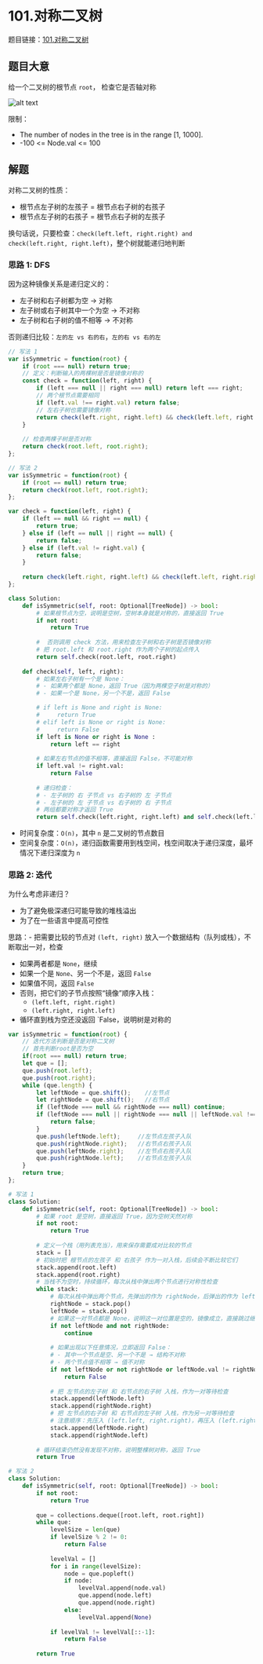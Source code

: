 # 101.对称二叉树

题目链接：[101.对称二叉树](https://leetcode.cn/problems/symmetric-tree/)

## 题目大意

给一个二叉树的根节点 `root`， 检查它是否轴对称

![alt text](https://github.com/donnapersonal/picx-images-hosting/raw/master/image.2a5do9gojd.webp)

限制：
- The number of nodes in the tree is in the range [1, 1000].
- -100 <= Node.val <= 100

## 解题

对称二叉树的性质：
- 根节点左子树的左孩子 = 根节点右子树的右孩子
- 根节点左子树的右孩子 = 根节点右子树的左孩子

换句话说，只要检查：`check(left.left, right.right) and check(left.right, right.left)`，整个树就能递归地判断

### 思路 1: DFS

因为这种镜像关系是递归定义的：
- 左子树和右子树都为空 → 对称
- 左子树或右子树其中一个为空 → 不对称
- 左子树和右子树的值不相等 → 不对称

否则递归比较：`左的左 vs 右的右`，`左的右 vs 右的左`

```js
// 写法 1
var isSymmetric = function(root) {
    if (root === null) return true;
    // 定义：判断输入的两棵树是否是镜像对称的
    const check = function(left, right) {
        if (left === null || right === null) return left === right;
        // 两个根节点需要相同
        if (left.val !== right.val) return false;
        // 左右子树也需要镜像对称
        return check(left.right, right.left) && check(left.left, right.right);
    }
    
    // 检查两棵子树是否对称
    return check(root.left, root.right);
};

// 写法 2
var isSymmetric = function(root) {
    if (root == null) return true;
    return check(root.left, root.right);
};

var check = function(left, right) {
    if (left == null && right == null) {
        return true;
    } else if (left == null || right == null) {
        return false;
    } else if (left.val != right.val) {
        return false;
    }
    
    return check(left.right, right.left) && check(left.left, right.right);
};
```
```python
class Solution:
    def isSymmetric(self, root: Optional[TreeNode]) -> bool:
        # 如果根节点为空，说明是空树，空树本身就是对称的，直接返回 True
        if not root:
            return True
        
        #  否则调用 check 方法，用来检查左子树和右子树是否镜像对称
        # 把 root.left 和 root.right 作为两个子树的起点传入
        return self.check(root.left, root.right)
    
    def check(self, left, right):
        # 如果左右子树有一个是 None：
        # - 如果两个都是 None，返回 True（因为两棵空子树是对称的）
        # - 如果一个是 None，另一个不是，返回 False

        # if left is None and right is None:
        #     return True
        # elif left is None or right is None:
        #     return False
        if left is None or right is None :
            return left == right
        
        # 如果左右节点的值不相等，直接返回 False，不可能对称
        if left.val != right.val:
            return False
        
        # 递归检查：
        # - 左子树的 右 子节点 vs 右子树的 左 子节点
        # - 左子树的 左 子节点 vs 右子树的 右 子节点
        # 两组都要对称才返回 True
        return self.check(left.right, right.left) and self.check(left.left, right.right)
```

- 时间复杂度：`O(n)`，其中 `n` 是二叉树的节点数目
- 空间复杂度：`O(n)`，递归函数需要用到栈空间，栈空间取决于递归深度，最坏情况下递归深度为 `n`

### 思路 2: 迭代

为什么考虑非递归？
- 为了避免极深递归可能导致的堆栈溢出
- 为了在一些语言中提高可控性

思路：- 把需要比较的节点对 `(left, right)` 放入一个数据结构（队列或栈），不断取出一对，检查
- 如果两者都是 `None`，继续
- 如果一个是 `None`、另一个不是，返回 `False`
- 如果值不同，返回 `False`
- 否则，把它们的子节点按照“镜像”顺序入栈：
  - `(left.left, right.right)`
  - `(left.right, right.left)`
- 循环直到栈为空还没返回 `False，说明树是对称的

```js
var isSymmetric = function(root) {
    // 迭代方法判断是否是对称二叉树
    // 首先判断root是否为空
    if(root === null) return true;
    let que = [];
    que.push(root.left);
    que.push(root.right);
    while (que.length) {
        let leftNode = que.shift();    //左节点
        let rightNode = que.shift();   //右节点
        if (leftNode === null && rightNode === null) continue;
        if (leftNode === null || rightNode === null || leftNode.val !== rightNode.val) {
            return false;
        }
        que.push(leftNode.left);     //左节点左孩子入队
        que.push(rightNode.right);   //右节点右孩子入队
        que.push(leftNode.right);    //左节点右孩子入队
        que.push(rightNode.left);    //右节点左孩子入队
    }
    return true;
};
```
```python
# 写法 1
class Solution:
    def isSymmetric(self, root: Optional[TreeNode]) -> bool:
        # 如果 root 是空树，直接返回 True，因为空树天然对称
        if not root:
            return True
        
        # 定义一个栈（用列表充当），用来保存需要成对比较的节点
        stack = [] 
        # 初始时把 根节点的左孩子 和 右孩子 作为一对入栈，后续会不断比较它们
        stack.append(root.left)
        stack.append(root.right)
        # 当栈不为空时，持续循环，每次从栈中弹出两个节点进行对称性检查
        while stack:
            # 每次从栈中弹出两个节点，先弹出的作为 rightNode，后弹出的作为 leftNode，两者是需要镜像比较的一对
            rightNode = stack.pop()
            leftNode = stack.pop()
            # 如果这一对节点都是 None，说明这一对位置是空的，镜像成立，直接跳过继续下一对
            if not leftNode and not rightNode:
                continue
            
            # 如果出现以下任意情况，立即返回 False：
            # - 其中一个节点是空、另一个不是 → 结构不对称
            # - 两个节点值不相等 → 值不对称
            if not leftNode or not rightNode or leftNode.val != rightNode.val:
                return False
            
            # 把 左节点的左子树 和 右节点的右子树 入栈，作为一对等待检查
            stack.append(leftNode.left)
            stack.append(rightNode.right)
            # 把 左节点的右子树 和 右节点的左子树 入栈，作为另一对等待检查
            # 注意顺序：先压入 (left.left, right.right)，再压入 (left.right, right.left)，保持镜像匹配
            stack.append(leftNode.right)
            stack.append(rightNode.left)
        
        # 循环结束仍然没有发现不对称，说明整棵树对称，返回 True
        return True

# 写法 2
class Solution:
    def isSymmetric(self, root: Optional[TreeNode]) -> bool:
        if not root:
            return True
        
        que = collections.deque([root.left, root.right])
        while que:
            levelSize = len(que)
            if levelSize % 2 != 0:
                return False
            
            levelVal = []
            for i in range(levelSize):
                node = que.popleft()
                if node:
                    levelVal.append(node.val)
                    que.append(node.left)
                    que.append(node.right)
                else:
                    levelVal.append(None)
                
            if levelVal != levelVal[::-1]:
                return False
        
        return True
```